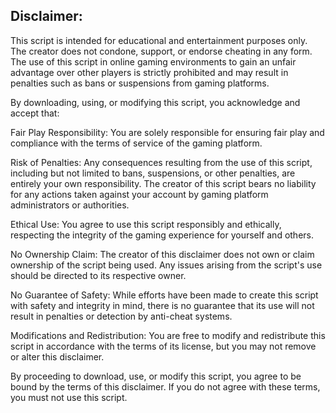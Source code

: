 ## Disclaimer:

This script is intended for educational and entertainment purposes only. The creator does not condone, support, or endorse cheating in any form. The use of this script in online gaming environments to gain an unfair advantage over other players is strictly prohibited and may result in penalties such as bans or suspensions from gaming platforms.

By downloading, using, or modifying this script, you acknowledge and accept that:

Fair Play Responsibility: You are solely responsible for ensuring fair play and compliance with the terms of service of the gaming platform.

Risk of Penalties: Any consequences resulting from the use of this script, including but not limited to bans, suspensions, or other penalties, are entirely your own responsibility. The creator of this script bears no liability for any actions taken against your account by gaming platform administrators or authorities.

Ethical Use: You agree to use this script responsibly and ethically, respecting the integrity of the gaming experience for yourself and others.

No Ownership Claim: The creator of this disclaimer does not own or claim ownership of the script being used. Any issues arising from the script's use should be directed to its respective owner.

No Guarantee of Safety: While efforts have been made to create this script with safety and integrity in mind, there is no guarantee that its use will not result in penalties or detection by anti-cheat systems.

Modifications and Redistribution: You are free to modify and redistribute this script in accordance with the terms of its license, but you may not remove or alter this disclaimer.

By proceeding to download, use, or modify this script, you agree to be bound by the terms of this disclaimer. If you do not agree with these terms, you must not use this script.
